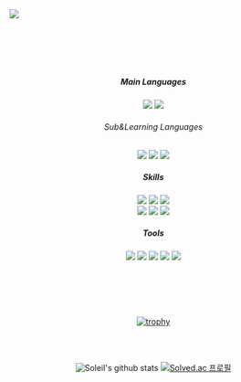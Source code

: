 <img align="center" src="https://capsule-render.vercel.app/api?type=venom&text=SoleiI%20Github&color=0:8871e5,100:b678c4&stroke=b678c4&height=200" />

<br><br><br><br>

<div align="center">
  
  <h5>Main Languages</h5>
	<img src="https://img.shields.io/badge/Java-007396?style=flat&logo=OpenJDK&logoColor=white" />
  <img src="https://img.shields.io/badge/JavaScript-F7DF1E?style=flat&logo=javascript&logoColor=white" />
  <h6>Sub&Learning Languages</h6>
  <img src="https://img.shields.io/badge/Python-3776AB?style=flat&logo=python&logoColor=white" />
  <img src="https://img.shields.io/badge/C++-00599C?style=flat&logo=cplusplus&logoColor=white" />
  <img src="https://img.shields.io/badge/TypeScript-3178C6?style=flat&logo=typescript&logoColor=white" />
  <p></p>
  
  <h5>Skills</h5>
  <img src="https://img.shields.io/badge/React-61DAFB?style=flat&logo=react&logoColor=black" />
  <img src="https://img.shields.io/badge/Sass-CC6699?style=flat&logo=sass&logoColor=white" />
  <img src="https://img.shields.io/badge/TweenMax-222222?style=flat&logo=greensock&logoColor=88CE02" />
  <br/>
  <img src="https://img.shields.io/badge/SpringBoot-6DB33F?style=flat&logo=springboot&logoColor=white" />
  <img src="https://img.shields.io/badge/MySQL-4479A1?style=flat&logo=mysql&logoColor=white" />
  <img src="https://img.shields.io/badge/AWS-232F3E?style=flat&logo=amazonaws&logoColor=white" />
  <p></p>

  <h5>Tools</h5>
  <img src="https://img.shields.io/badge/Git-F05032?style=flat&logo=git&logoColor=white" />
  <img src="https://img.shields.io/badge/GitHub-181717?style=flat&logo=github&logoColor=white" />
  <img src="https://img.shields.io/badge/vscode-007ACC?style=flat&logo=visualstudiocode&logoColor=white" />
  <img src="https://img.shields.io/badge/IntelliJ-000000?style=flat&logo=intellijidea&logoColor=white" />
  <img src="https://img.shields.io/badge/Figma-F24E1E?style=flat&logo=figma&logoColor=white" />

<br><br><br><br>

[![trophy](https://github-profile-trophy.vercel.app/?username=SoleiI&row=1)](https://github.com/ryo-ma/github-profile-trophy)

<br><br>

![SoleiI's github stats](https://github-readme-stats.vercel.app/api?username=SoleiI&show_icons=true)
[![Solved.ac
프로필](http://mazassumnida.wtf/api/v2/generate_badge?boj=kmsun0524)](https://solved.ac/profile/kmsun0524)

</div>
